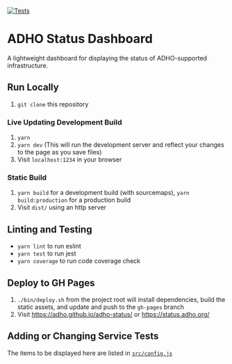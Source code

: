 [![Tests](https://github.com/ADHO/adho-status/workflows/Tests/badge.svg)](https://github.com/ADHO/adho-status/actions?query=workflow%3ATests)

# ADHO Status Dashboard

A lightweight dashboard for displaying the status of ADHO-supported infrastructure.

## Run Locally

1. `git clone` this repository

### Live Updating Development Build

1. `yarn`
1. `yarn dev` (This will run the development server and reflect your changes to the page as you save files)
1. Visit `localhost:1234` in your browser

### Static Build

1. `yarn build` for a development build (with sourcemaps), `yarn build:production` for a production build
1. Visit `dist/` using an http server

## Linting and Testing

- `yarn lint` to run eslint
- `yarn test` to run jest
- `yarn coverage` to run code coverage check

## Deploy to GH Pages

1. `./bin/deploy.sh` from the project root will install dependencies, build the static assets, and update and push to the `gh-pages` branch
1. Visit https://adho.github.io/adho-status/ or https://status.adho.org/

## Adding or Changing Service Tests

The items to be displayed here are listed in [`src/config.js`](src/config.js)
